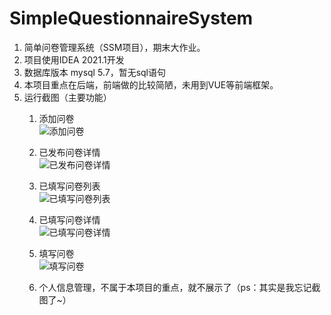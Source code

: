 # SimpleQuestionnaireSystem
1. 简单问卷管理系统（SSM项目），期末大作业。
2. 项目使用IDEA 2021.1开发
3. 数据库版本 mysql 5.7，暂无sql语句
4. 本项目重点在后端，前端做的比较简陋，未用到VUE等前端框架。
4. 运行截图（主要功能）
    1. 添加问卷<br/>
    ![添加问卷](https://raw.githubusercontent.com/cat-zzz/JavaFrameCourseDesign/main/image/4-%E6%B7%BB%E5%8A%A0%E9%97%AE%E5%8D%B7.png)
    
    
    2. 已发布问卷详情 <br/>
    ![已发布问卷详情](https://raw.githubusercontent.com/cat-zzz/JavaFrameCourseDesign/main/image/5-%E5%B7%B2%E5%8F%91%E5%B8%83%E9%97%AE%E5%8D%B7%E8%AF%A6%E6%83%85.png)
    
    
    3. 已填写问卷列表<br/>
    ![已填写问卷列表](https://raw.githubusercontent.com/cat-zzz/JavaFrameCourseDesign/main/image/7-%E5%B7%B2%E5%A1%AB%E5%86%99%E9%97%AE%E5%8D%B7.png)
    
    
    4. 已填写问卷详情<br/>
    ![已填写问卷详情](https://raw.githubusercontent.com/cat-zzz/JavaFrameCourseDesign/main/image/%E5%B7%B2%E5%A1%AB%E5%86%99%E9%97%AE%E5%8D%B7%E8%AF%A6%E6%83%85.png)
    
    
    5. 填写问卷<br/>
    ![填写问卷](https://raw.githubusercontent.com/cat-zzz/JavaFrameCourseDesign/main/image/8-%E5%A1%AB%E5%86%99%E9%97%AE%E5%8D%B7.png)
    
    
    6. 个人信息管理，不属于本项目的重点，就不展示了（ps：其实是我忘记截图了~）
